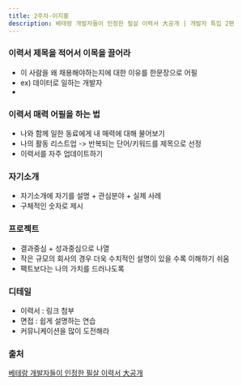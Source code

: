```yaml
---
title: 2주차-이지홍
description: 베테랑 개발자들이 인정한 필살 이력서 大공개 | 개발자 특집 2편
---
```


### 이력서 제목을 적어서 이목을 끌어라
- 이 사람을 왜 채용해야하는지에 대한 이유를 한문장으로 어필
- ex) 데이터로 일하는 개발자
- 

### 이력서 매력 어필을 하는 법
- 나와 함께 일한 동료에게 내 매력에 대해 물어보기
- 나의 활동 리스트업 -> 반복되는 단어/키워드를 제목으로 선정
-  이력서를 자주 업데이트하기

### 자기소개
- 자기소개에 자기를 설명 + 관심분야 + 실제 사례
- 구체적인 숫자로 제시

### 프로젝트
- 결과중심 + 성과중심으로 나열
- 작은 규모의 회사의 경우 더욱 수치적인 설명이 있을 수록 이해하기 쉬움
- 팩트보다는 나의 가치를 드러나도록

### 디테일
- 이력서 : 링크 첨부
- 면접 : 쉽게 설명하는 연습
- 커뮤니케이션을 많이 도전해라

### 출처
[베테랑 개발자들이 인정한 필살 이력서 大공개](https://www.youtube.com/watch?v=fv5pIa_l7ns)
